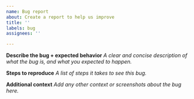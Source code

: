 ```yaml
---
name: Bug report
about: Create a report to help us improve
title: ''
labels: bug
assignees: ''

---
```


**Describe the bug + expected behavior**
*A clear and concise description of what the bug is, and what you expected to happen.*

**Steps to reproduce**
*A list of steps it takes to see this bug.*

**Additional context**
*Add any other context or screenshots about the bug here.*